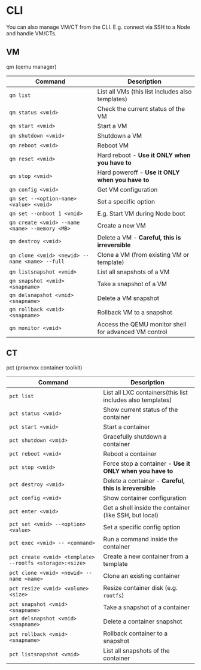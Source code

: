 # CLI

You can also manage VM/CT from the CLI. E.g. connect via SSH to a Node and handle VM/CTs.

## VM
qm (qemu manager)

|  Command  |  Description  |
| --------- | ------------- |
| `qm list` | List all VMs (this list includes also templates)
| `qm status <vmid>` | Check the current status of the VM
| `qm start <vmid>` | Start a VM
| `qm shutdown <vmid>` | Shutdown a VM
| `qm reboot <vmid>` | Reboot VM
| `qm reset <vmid>` | Hard reboot - **Use it ONLY when you have to**
| `qm stop <vmid>` | Hard poweroff - **Use it ONLY when you have to**
| `qm config <vmid>` | Get VM configuration
| `qm set --<option-name> <value> <vmid>` | Set a specific option
| `qm set --onboot 1 <vmid>` | E.g. Start VM during Node boot
| `qm create <vmid> --name <name> --memory <MB>` | Create a new VM 
| `qm destroy <vmid>` | Delete a VM - **Careful, this is irreversible** 
| `qm clone <vmid> <newid> --name <name> --full` | Clone a VM (from existing VM or template)
| `qm listsnapshot <vmid>` | List all snapshots of a VM
| `qm snapshot <vmid> <snapname>` | Take a snapshot of a VM
| `qm delsnapshot <vmid> <snapname>` | Delete a VM snapshot
| `qm rollback <vmid> <snapname>` | Rollback VM to a snapshot
| `qm monitor <vmid>` | Access the QEMU monitor shell for advanced VM control


## CT

pct (proxmox container toolkit)

|  Command     |  Description   |
| ------------ | -------------- |
| `pct list` | List all LXC containers(this list includes also templates)
| `pct status <vmid>` | Show current status of the container
| `pct start <vmid>` | Start a container
| `pct shutdown <vmid>` | Gracefully shutdown a container
| `pct reboot <vmid>` | Reboot a container
| `pct stop <vmid>` | Force stop a container - **Use it ONLY when you have to**
| `pct destroy <vmid>` | Delete a container - **Careful, this is irreversible** 
| `pct config <vmid>` | Show container configuration 
| `pct enter <vmid>` | Get a shell inside the container (like SSH, but local)
| `pct set <vmid> --<option> <value>` | Set a specific config option
| `pct exec <vmid> -- <command>` | Run a command inside the container
| `pct create <vmid> <template> --rootfs <storage>:<size>`| Create a new container from a template
| `pct clone <vmid> <newid> --name <name>` | Clone an existing container
| `pct resize <vmid> <volume> <size>` | Resize container disk (e.g. `rootfs`)
| `pct snapshot <vmid> <snapname>` | Take a snapshot of a container
| `pct delsnapshot <vmid> <snapname>` | Delete a container snapshot
| `pct rollback <vmid> <snapname>` | Rollback container to a snapshot
| `pct listsnapshot <vmid>` | List all snapshots of the container